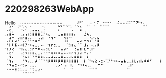 # 220298263WebApp
Hello
          ⢀⣤⠤⠤⠤⠤⠤⠤⠤⠤⠤⠤⢤⣤⣀⣀⡀
      ⢀⡼⠋⠀⣀⠄⡂⠍⣀⣒⣒⠂⠀⠬⠤⠤⠬⠍⠉⠝⠲⣄⡀
     ⢀⡾⠁⠀⠊⢔⠕⠈⣀⣀⡀⠈⠆⠀⠀⠀⡍⠁⠀⠁⢂⠀⠈⣷
   ⣠⣾⠥⠀⠀⣠⢠⣞⣿⣿⣿⣉⠳⣄⠀⠀⣀⣤⣶⣶⣶⡄⠀⠀⣘⢦⡀
 ⢀⡞⡍⣠⠞⢋⡛⠶⠤⣤⠴⠚⠀⠈⠙⠁⠀⠀⢹⡏⠁⠀⣀⣠⠤⢤⡕⠱⣷
⠘⡇⠇⣯⠤⢾⡙⠲⢤⣀⡀⠤⠀⢲⡖⣂⣀⠀⠀⢙⣶⣄⠈⠉⣸⡄⠠⣠⡿
⠹⣜⡪⠀⠈⢷⣦⣬⣏⠉⠛⠲⣮⣧⣁⣀⣀⠶⠞⢁⣀⣨⢶⢿⣧⠉⡼⠁
  ⠈⢷⡀⠀⠀⠳⣌⡟⠻⠷⣶⣧⣀⣀⣹⣉⣉⣿⣉⣉⣇⣼⣾⣿⠀⡇⠀
    ⠈⢳⡄⠀⠀⠘⠳⣄⡀⡼⠈⠉⠛⡿⠿⠿⡿⠿⣿⢿⣿⣿⡇⠀⡇
       ⠙⢦⣕⠠⣒⠌⡙⠓⠶⠤⣤⣧⣀⣸⣇⣴⣧⠾⠾⠋⠀⠀⡇
          ⠈⠙⠶⣭⣒⠩⠖⢠⣤⠄⠀⠀⠀⠀⠀⠠⠔⠁⡰⠀⣧⠀
               ⠉⠛⠲⢤⣀⣀⠉⠉⠀⠀⠀⠀⠀⠁⠀⣠⠏
                   ⠈⠉⠉⠛⠒⠲⠶⠤⠴⠒⠚⠁⠀⠀


